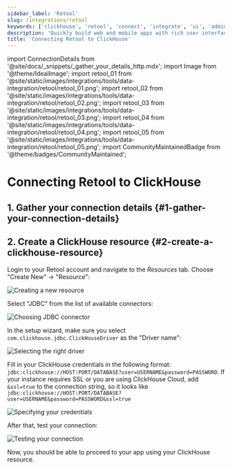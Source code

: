```yaml
---
sidebar_label: 'Retool'
slug: /integrations/retool
keywords: ['clickhouse', 'retool', 'connect', 'integrate', 'ui', 'admin', 'panel', 'dashboard', 'nocode', 'no-code']
description: 'Quickly build web and mobile apps with rich user interfaces, automate complex tasks, and integrate AI—all powered by your data.'
title: 'Connecting Retool to ClickHouse'
---
```


import ConnectionDetails from '@site/docs/_snippets/_gather_your_details_http.mdx';
import Image from '@theme/IdealImage';
import retool_01 from '@site/static/images/integrations/tools/data-integration/retool/retool_01.png';
import retool_02 from '@site/static/images/integrations/tools/data-integration/retool/retool_02.png';
import retool_03 from '@site/static/images/integrations/tools/data-integration/retool/retool_03.png';
import retool_04 from '@site/static/images/integrations/tools/data-integration/retool/retool_04.png';
import retool_05 from '@site/static/images/integrations/tools/data-integration/retool/retool_05.png';
import CommunityMaintainedBadge from '@theme/badges/CommunityMaintained';

# Connecting Retool to ClickHouse

<CommunityMaintainedBadge/>

## 1. Gather your connection details {#1-gather-your-connection-details}
<ConnectionDetails />

## 2. Create a ClickHouse resource {#2-create-a-clickhouse-resource}

Login to your Retool account and navigate to the _Resources_ tab. Choose "Create New" -> "Resource":

<Image img={retool_01} size="lg" border alt="Creating a new resource" />
<br/>

Select "JDBC" from the list of available connectors:

<Image img={retool_02} size="lg" border alt="Choosing JDBC connector" />
<br/>

In the setup wizard, make sure you select `com.clickhouse.jdbc.ClickHouseDriver` as the "Driver name":

<Image img={retool_03} size="lg" border alt="Selecting the right driver" />
<br/>

Fill in your ClickHouse credentials in the following format: `jdbc:clickhouse://HOST:PORT/DATABASE?user=USERNAME&password=PASSWORD`.
If your instance requires SSL or you are using ClickHouse Cloud, add `&ssl=true` to the connection string, so it looks like `jdbc:clickhouse://HOST:PORT/DATABASE?user=USERNAME&password=PASSWORD&ssl=true`

<Image img={retool_04} size="lg" border alt="Specifying your credentials" />
<br/>

After that, test your connection:

<Image img={retool_05} size="lg" border alt="Testing your connection" />
<br/>

Now, you should be able to proceed to your app using your ClickHouse resource.
